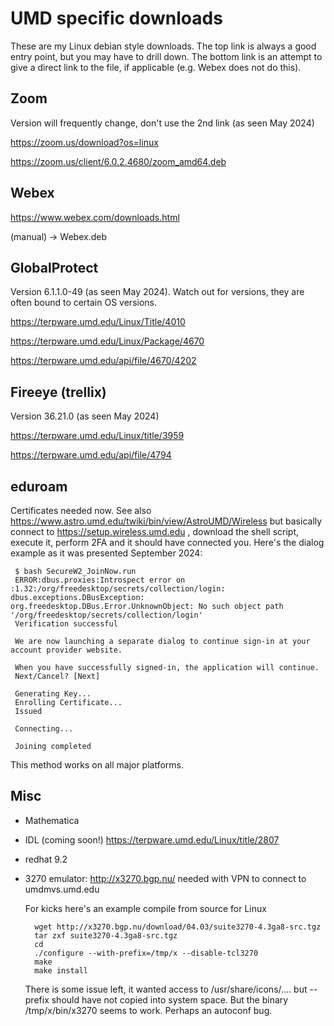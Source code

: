 # UMD specific downloads

These are my Linux debian style downloads. The top link is always a good entry point,
but you may have to drill down. The bottom link is an attempt to give a direct link
to the file, if applicable (e.g. Webex does not do this).

## Zoom

Version will frequently change, don't use the 2nd link (as seen May 2024)

https://zoom.us/download?os=linux

https://zoom.us/client/6.0.2.4680/zoom_amd64.deb

## Webex

https://www.webex.com/downloads.html

(manual) -> Webex.deb

## GlobalProtect

Version 6.1.1.0-49 (as seen May 2024). Watch out for versions, they are often bound to certain OS versions.

https://terpware.umd.edu/Linux/Title/4010

https://terpware.umd.edu/Linux/Package/4670

https://terpware.umd.edu/api/file/4670/4202


## Fireeye (trellix)

Version 36.21.0 (as seen May 2024)

https://terpware.umd.edu/Linux/title/3959

https://terpware.umd.edu/api/file/4794

## eduroam

Certificates needed now. See also https://www.astro.umd.edu/twiki/bin/view/AstroUMD/Wireless but
basically connect to https://setup.wireless.umd.edu , download the shell script, execute it,
perform 2FA and it should have connected you. Here's the dialog example as it was presented
September 2024:

     $ bash SecureW2_JoinNow.run 
     ERROR:dbus.proxies:Introspect error on :1.32:/org/freedesktop/secrets/collection/login: dbus.exceptions.DBusException: org.freedesktop.DBus.Error.UnknownObject: No such object path '/org/freedesktop/secrets/collection/login'
     Verification successful

     We are now launching a separate dialog to continue sign-in at your account provider website.

     When you have successfully signed-in, the application will continue.
     Next/Cancel? [Next] 

     Generating Key...
     Enrolling Certificate...
     Issued

     Connecting...

     Joining completed


This method works on all major platforms.

## Misc

* Mathematica
* IDL (coming soon!)    https://terpware.umd.edu/Linux/title/2807
* redhat 9.2
* 3270 emulator:  http://x3270.bgp.nu/   needed with VPN to connect to umdmvs.umd.edu

  For kicks here's an example compile from source for Linux

        wget http://x3270.bgp.nu/download/04.03/suite3270-4.3ga8-src.tgz
        tar zxf suite3270-4.3ga8-src.tgz
        cd
        ./configure --with-prefix=/tmp/x --disable-tcl3270
        make
        make install

   There is some issue left, it wanted access to /usr/share/icons/.... but --prefix should
   have not copied into system space. But the binary /tmp/x/bin/x3270 seems to work. Perhaps
   an autoconf bug.



